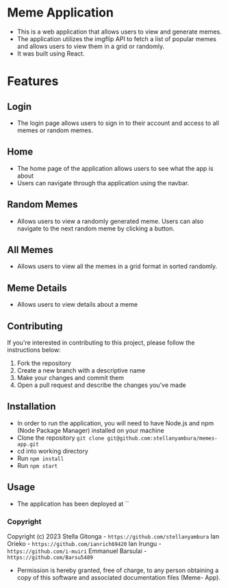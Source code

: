 # Meme Application 
- This is a web application that allows users to view and generate memes. 
- The application utilizes the imgflip API to fetch a list of popular memes and allows users to view them in a grid or randomly.
- It was built using React.



# Features 

## Login
- The login page allows users to sign in to their account and access to all memes or random memes.

## Home 
- The home page of the application allows users to see what the app is about
- Users can navigate through tha application using the navbar.

## Random Memes
- Allows users to view a randomly generated meme. Users can also navigate to the next random meme by clicking a button.

## All Memes
- Allows users to view all the memes in a grid format in sorted randomly.

## Meme Details
- Allows users to view details about a meme

## Contributing 

If you're interested in contributing to this project, please follow the instructions below:
1) Fork the repository
2) Create a new branch with a descriptive name
3) Make your changes and commit them
4) Open a pull request and describe the changes you've made

## Installation 
- In order to run the application, you will need to have Node.js and npm (Node Package Manager) installed on your machine
- Clone the repository `git clone git@github.com:stellanyambura/memes-app.git`
- cd into working directory
- Run `npm install`
- Run `npm start`

## Usage 
- The application has been deployed at ``

### Copyright
Copyright (c) 2023 
Stella Gitonga - `https://github.com/stellanyambura`
Ian Orieko - `https://github.com/ianrich69420`
Ian Irungu - `https://github.com/i-muiri`
Emmanuel Barsulai - `https://github.com/Barsu5489`

- Permission is hereby granted, free of charge, to any person obtaining a copy of this software and associated documentation files (Meme- App).